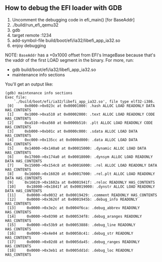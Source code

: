 How to debug the EFI loader with GDB
-------------------------------------

1. Uncomment the debugging code in efi_main() [for BaseAddr]
2. ./build/run_efi_qemu32
2. gdb
3. target remote :1234
4. add-symbol-file build/boot/efi/ia32/libefi_app_ia32.so <BaseAddr>
5. enjoy debugging

NOTE: `BaseAddr` has a +0x1000 offset from EFI's ImageBase because that's the
vaddr of the first LOAD segment in the binary. For more, run:

- gdb build/boot/efi/ia32/libefi_app_ia32.so
- maintenance info sections

You'll get an output like:

```
(gdb) maintenance info sections
Exec file:
    `./build/boot/efi/ia32/libefi_app_ia32.so', file type elf32-i386.
 [0]     0x0000->0x023c at 0x00001000: .hash ALLOC LOAD READONLY DATA HAS_CONTENTS
 [1]     0x1000->0xa510 at 0x00002000: .text ALLOC LOAD READONLY CODE HAS_CONTENTS
 [2]     0xa510->0xa560 at 0x0000b510: .plt ALLOC LOAD READONLY CODE HAS_CONTENTS
 [3]     0xb000->0xb01c at 0x0000c000: .sdata ALLOC LOAD DATA HAS_CONTENTS
 [4]     0xc000->0x135cc at 0x0000d000: .data ALLOC LOAD DATA HAS_CONTENTS
 [5]     0x14000->0x140a0 at 0x00015000: .dynamic ALLOC LOAD DATA HAS_CONTENTS
 [6]     0x17000->0x174a0 at 0x00018000: .dynsym ALLOC LOAD READONLY DATA HAS_CONTENTS
 [7]     0x15000->0x154c8 at 0x00016000: .rel ALLOC LOAD READONLY DATA HAS_CONTENTS
 [8]     0x16000->0x16020 at 0x00017000: .rel.plt ALLOC LOAD READONLY DATA HAS_CONTENTS
 [9]     0x16020->0x1602a at 0x0001941f: .reloc READONLY HAS_CONTENTS
 [10]     0x18000->0x1841f at 0x00019000: .dynstr ALLOC LOAD READONLY DATA HAS_CONTENTS
 [11]     0x0000->0x0032 at 0x00019429: .comment READONLY HAS_CONTENTS
 [12]     0x0000->0x3626f at 0x0001945b: .debug_info READONLY HAS_CONTENTS
 [13]     0x0000->0x3e2c at 0x0004f6ca: .debug_abbrev READONLY HAS_CONTENTS
 [14]     0x0000->0x0390 at 0x000534f8: .debug_aranges READONLY HAS_CONTENTS
 [15]     0x0000->0x53b9 at 0x00053888: .debug_line READONLY HAS_CONTENTS
 [16]     0x0000->0x4e04 at 0x00058c41: .debug_str READONLY HAS_CONTENTS
 [17]     0x0000->0x02d8 at 0x0005da45: .debug_ranges READONLY HAS_CONTENTS
 [18]     0x0000->0x3eb1 at 0x0005dd1d: .debug_loc READONLY HAS_CONTENTS
```

